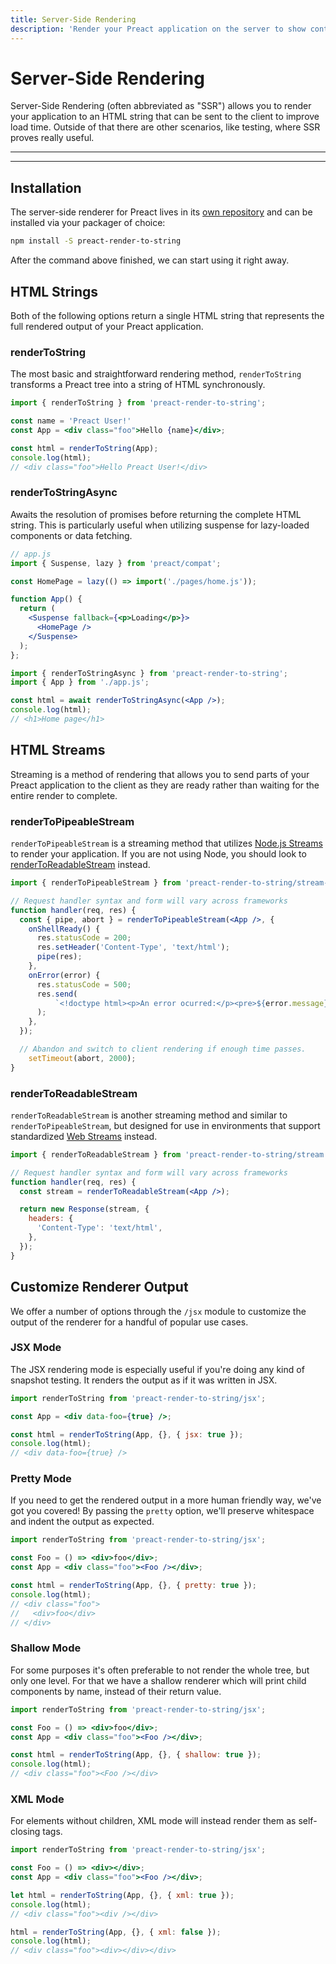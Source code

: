 ```yaml
---
title: Server-Side Rendering
description: 'Render your Preact application on the server to show content to users quicker.'
---
```


# Server-Side Rendering

Server-Side Rendering (often abbreviated as "SSR") allows you to render your application to an HTML string that can be sent to the client to improve load time. Outside of that there are other scenarios, like testing, where SSR proves really useful.

---

<toc></toc>

---

## Installation

The server-side renderer for Preact lives in its [own repository](https://github.com/preactjs/preact-render-to-string/) and can be installed via your packager of choice:

```bash
npm install -S preact-render-to-string
```

After the command above finished, we can start using it right away.

## HTML Strings

Both of the following options return a single HTML string that represents the full rendered output of your Preact application.

### renderToString

The most basic and straightforward rendering method, `renderToString` transforms a Preact tree into a string of HTML synchronously.

```jsx
import { renderToString } from 'preact-render-to-string';

const name = 'Preact User!'
const App = <div class="foo">Hello {name}</div>;

const html = renderToString(App);
console.log(html);
// <div class="foo">Hello Preact User!</div>
```

### renderToStringAsync

Awaits the resolution of promises before returning the complete HTML string. This is particularly useful when utilizing suspense for lazy-loaded components or data fetching.

```jsx
// app.js
import { Suspense, lazy } from 'preact/compat';

const HomePage = lazy(() => import('./pages/home.js'));

function App() {
  return (
    <Suspense fallback={<p>Loading</p>}>
      <HomePage />
    </Suspense>
  );
};
```

```jsx
import { renderToStringAsync } from 'preact-render-to-string';
import { App } from './app.js';

const html = await renderToStringAsync(<App />);
console.log(html);
// <h1>Home page</h1>
```

## HTML Streams

Streaming is a method of rendering that allows you to send parts of your Preact application to the client as they are ready rather than waiting for the entire render to complete.

### renderToPipeableStream

`renderToPipeableStream` is a streaming method that utilizes [Node.js Streams](https://nodejs.org/api/stream.html) to render your application. If you are not using Node, you should look to [renderToReadableStream](#rendertoreadablestream) instead.

```jsx
import { renderToPipeableStream } from 'preact-render-to-string/stream-node';

// Request handler syntax and form will vary across frameworks
function handler(req, res) {
  const { pipe, abort } = renderToPipeableStream(<App />, {
    onShellReady() {
      res.statusCode = 200;
      res.setHeader('Content-Type', 'text/html');
      pipe(res);
    },
    onError(error) {
      res.statusCode = 500;
      res.send(
          `<!doctype html><p>An error ocurred:</p><pre>${error.message}</pre>`
      );
    },
  });

  // Abandon and switch to client rendering if enough time passes.
	setTimeout(abort, 2000);
}
```

### renderToReadableStream

`renderToReadableStream` is another streaming method and similar to `renderToPipeableStream`, but designed for use in environments that support standardized [Web Streams](https://developer.mozilla.org/en-US/docs/Web/API/Streams_API) instead.

```jsx
import { renderToReadableStream } from 'preact-render-to-string/stream';

// Request handler syntax and form will vary across frameworks
function handler(req, res) {
  const stream = renderToReadableStream(<App />);

  return new Response(stream, {
    headers: {
      'Content-Type': 'text/html',
    },
  });
}
```

## Customize Renderer Output

We offer a number of options through the `/jsx` module to customize the output of the renderer for a handful of popular use cases.

### JSX Mode

The JSX rendering mode is especially useful if you're doing any kind of snapshot testing. It renders the output as if it was written in JSX.

```jsx
import renderToString from 'preact-render-to-string/jsx';

const App = <div data-foo={true} />;

const html = renderToString(App, {}, { jsx: true });
console.log(html);
// <div data-foo={true} />
```

### Pretty Mode

If you need to get the rendered output in a more human friendly way, we've got you covered! By passing the `pretty` option, we'll preserve whitespace and indent the output as expected.

```jsx
import renderToString from 'preact-render-to-string/jsx';

const Foo = () => <div>foo</div>;
const App = <div class="foo"><Foo /></div>;

const html = renderToString(App, {}, { pretty: true });
console.log(html);
// <div class="foo">
//   <div>foo</div>
// </div>
```

### Shallow Mode

For some purposes it's often preferable to not render the whole tree, but only one level. For that we have a shallow renderer which will print child components by name, instead of their return value.

```jsx
import renderToString from 'preact-render-to-string/jsx';

const Foo = () => <div>foo</div>;
const App = <div class="foo"><Foo /></div>;

const html = renderToString(App, {}, { shallow: true });
console.log(html);
// <div class="foo"><Foo /></div>
```

### XML Mode

For elements without children, XML mode will instead render them as self-closing tags.

```jsx
import renderToString from 'preact-render-to-string/jsx';

const Foo = () => <div></div>;
const App = <div class="foo"><Foo /></div>;

let html = renderToString(App, {}, { xml: true });
console.log(html);
// <div class="foo"><div /></div>

html = renderToString(App, {}, { xml: false });
console.log(html);
// <div class="foo"><div></div></div>
```
